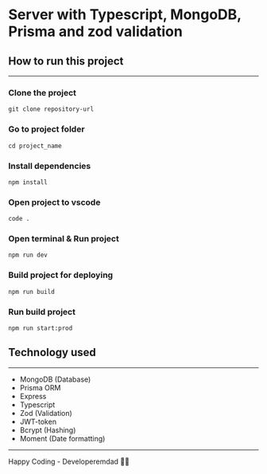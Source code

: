 # Server with Typescript, MongoDB, Prisma and zod validation

## How to run this project

---

### Clone the project

    git clone repository-url

### Go to project folder

    cd project_name

### Install dependencies

    npm install

### Open project to vscode

    code .

### Open terminal & Run project

    npm run dev

### Build project for deploying

    npm run build

### Run build project

    npm run start:prod

## Technology used

---

- MongoDB (Database)
- Prisma ORM
- Express
- Typescript
- Zod (Validation)
- JWT-token
- Bcrypt (Hashing)
- Moment (Date formatting)

---

Happy Coding - Developeremdad 🧑‍💻
